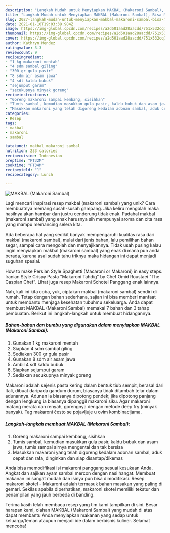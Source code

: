 ```yaml
---
description: "Langkah Mudah untuk Menyiapkan MAKBAL (Makaroni Sambal), Bisa Manjain Lidah"
title: "Langkah Mudah untuk Menyiapkan MAKBAL (Makaroni Sambal), Bisa Manjain Lidah"
slug: 2027-langkah-mudah-untuk-menyiapkan-makbal-makaroni-sambal-bisa-manjain-lidah
date: 2021-01-10T19:03:38.984Z
image: https://img-global.cpcdn.com/recipes/a2d501aad28aacdd/751x532cq70/makbal-makaroni-sambal-foto-resep-utama.jpg
thumbnail: https://img-global.cpcdn.com/recipes/a2d501aad28aacdd/751x532cq70/makbal-makaroni-sambal-foto-resep-utama.jpg
cover: https://img-global.cpcdn.com/recipes/a2d501aad28aacdd/751x532cq70/makbal-makaroni-sambal-foto-resep-utama.jpg
author: Kathryn Mendez
ratingvalue: 3.3
reviewcount: 9
recipeingredient:
- "1 kg makaroni mentah"
- "4 sdm sambal giling"
- "300 gr gula pasir"
- "8 sdm air asam jawa"
- "4 sdt kaldu bubuk"
- "sejumput garam"
- "secukupnya minyak goreng"
recipeinstructions:
- "Goreng makaroni sampai kembang, sisihkan"
- "Tumis sambal, kemudian masukkan gula pasir, kaldu bubuk dan asam jawa, tumis sampai airnya mengental dan tak bersisa"
- "Masukkan makaroni yang telah digoreng kedalam adonan sambal, aduk cepat dan rata, dinginkan dan siap disantap/dikemas"
categories:
- Resep
tags:
- makbal
- makaroni
- sambal

katakunci: makbal makaroni sambal 
nutrition: 233 calories
recipecuisine: Indonesian
preptime: "PT32M"
cooktime: "PT34M"
recipeyield: "1"
recipecategory: Lunch

---
```



![MAKBAL (Makaroni Sambal)](https://img-global.cpcdn.com/recipes/a2d501aad28aacdd/751x532cq70/makbal-makaroni-sambal-foto-resep-utama.jpg)

Lagi mencari inspirasi resep makbal (makaroni sambal) yang unik? Cara membuatnya memang susah-susah gampang. Jika keliru mengolah maka hasilnya akan hambar dan justru cenderung tidak enak. Padahal makbal (makaroni sambal) yang enak harusnya sih mempunyai aroma dan cita rasa yang mampu memancing selera kita.

Ada beberapa hal yang sedikit banyak mempengaruhi kualitas rasa dari makbal (makaroni sambal), mulai dari jenis bahan, lalu pemilihan bahan segar, sampai cara mengolah dan menyajikannya. Tidak usah pusing kalau ingin menyiapkan makbal (makaroni sambal) yang enak di mana pun anda berada, karena asal sudah tahu triknya maka hidangan ini dapat menjadi suguhan spesial.

How to make Persian Style Spaghetti (Macaroni or Makaroni) in easy steps. Iranian Style Crispy Pasta &#34;Makaroni Tahdig&#34; by Chef Omid Roustaei &#34;The Caspian Chef&#34;. Lihat juga resep Makaroni Schotel Panggang enak lainnya.


Nah, kali ini kita coba, yuk, ciptakan makbal (makaroni sambal) sendiri di rumah. Tetap dengan bahan sederhana, sajian ini bisa memberi manfaat untuk membantu menjaga kesehatan tubuhmu sekeluarga. Anda dapat membuat MAKBAL (Makaroni Sambal) memakai 7 bahan dan 3 tahap pembuatan. Berikut ini langkah-langkah untuk membuat hidangannya.

<!--inarticleads1-->

##### Bahan-bahan dan bumbu yang digunakan dalam menyiapkan MAKBAL (Makaroni Sambal):

1. Gunakan 1 kg makaroni mentah
1. Siapkan 4 sdm sambal giling
1. Sediakan 300 gr gula pasir
1. Gunakan 8 sdm air asam jawa
1. Ambil 4 sdt kaldu bubuk
1. Siapkan sejumput garam
1. Sediakan secukupnya minyak goreng


Makaroni adalah sejenis pasta kering dalam bentuk tiub sempit, berasal dari Itali, dibuat daripada gandum durum, biasanya tidak ditambah telur dalam adunannya. Adunan ia biasanya dipotong pendek; jika dipotong panjang dengan lengkung ia biasanya dipanggil makaroni siku. Agar makaroni matang merata dan renyah, gorengnya dengan metode deep fry (minyak banyak). Tag makaroni često se pojavljuje u ovim kombinacijama. 

<!--inarticleads2-->

##### Langkah-langkah membuat MAKBAL (Makaroni Sambal):

1. Goreng makaroni sampai kembang, sisihkan
1. Tumis sambal, kemudian masukkan gula pasir, kaldu bubuk dan asam jawa, tumis sampai airnya mengental dan tak bersisa
1. Masukkan makaroni yang telah digoreng kedalam adonan sambal, aduk cepat dan rata, dinginkan dan siap disantap/dikemas


Anda bisa memodifikasi isi makaroni panggang sesuai kesukaan Anda. Angkat dan sajikan ayam sambal mercon dengan nasi hangat. Membuat makanan ini sangat mudah dan isinya pun bisa dimodifikasi. Resep makaroni skotel - Makaroni adalah termasuk bahan masakan yang paling di gemari. Sekilas apabila diperhatikan, makaroni skotel memiliki tekstur dan penampilan yang jauh berbeda di banding. 

Terima kasih telah membaca resep yang tim kami tampilkan di sini. Besar harapan kami, olahan MAKBAL (Makaroni Sambal) yang mudah di atas dapat membantu Anda menyiapkan makanan yang sedap untuk keluarga/teman ataupun menjadi ide dalam berbisnis kuliner. Selamat mencoba!
